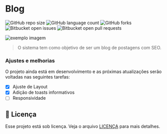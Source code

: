 # Blog

![GitHub repo size](https://img.shields.io/github/repo-size/iuricode/README-template?style=for-the-badge)
![GitHub language count](https://img.shields.io/github/languages/count/iuricode/README-template?style=for-the-badge)
![GitHub forks](https://img.shields.io/github/forks/iuricode/README-template?style=for-the-badge)
![Bitbucket open issues](https://img.shields.io/bitbucket/issues/iuricode/README-template?style=for-the-badge)
![Bitbucket open pull requests](https://img.shields.io/bitbucket/pr-raw/iuricode/README-template?style=for-the-badge)

<img src="https://repository-images.githubusercontent.com/501789055/8531ad17-8ce1-4468-b87a-6d970dc0657d" alt="exemplo imagem">

> O sistema tem como objetivo de ser um blog de postagens com SEO.

### Ajustes e melhorias

O projeto ainda está em desenvolvimento e as próximas atualizações serão voltadas nas seguintes tarefas:

- [x] Ajuste de Layout
- [x] Adição de toasts informativos
- [ ] Responsividade

## 📝 Licença

Esse projeto está sob licença. Veja o arquivo [LICENÇA](LICENSE.md) para mais detalhes.

